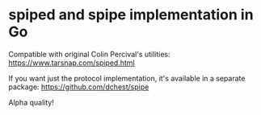 spiped and spipe implementation in Go
=====================================

Compatible with original Colin Percival's utilities:
<https://www.tarsnap.com/spiped.html>

If you want just the protocol implementation,
it's available in a separate package:
<https://github.com/dchest/spipe>

Alpha quality!

